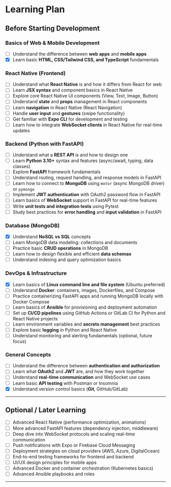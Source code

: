 # Learning Plan

## Before Starting Development

### Basics of Web & Mobile Development
- [ ] Understand the difference between **web apps** and **mobile apps**  
- [x] Learn basic **HTML, CSS/Tailwind CSS, and TypeScript** fundamentals  

### React Native (Frontend)
- [ ] Understand what **React Native** is and how it differs from React for web  
- [ ] Learn **JSX syntax** and component basics in React Native  
- [ ] Explore core React Native UI components (View, Text, Image, Button)  
- [ ] Understand **state** and **props** management in React components  
- [ ] Learn **navigation** in React Native (React Navigation)  
- [ ] Handle **user input** and **gestures** (swipe functionality)  
- [ ] Get familiar with **Expo CLI** for development and testing  
- [ ] Learn how to integrate **WebSocket clients** in React Native for real-time updates  

### Backend (Python with FastAPI)
- [ ] Understand what a **REST API** is and how to design one  
- [ ] Learn **Python 3.10+** syntax and features (async/await, typing, data classes)  
- [ ] Explore **FastAPI** framework fundamentals  
- [ ] Understand routing, request handling, and response models in FastAPI  
- [ ] Learn how to connect to **MongoDB** using `motor` (async MongoDB driver) or `pymongo`  
- [ ] Implement **JWT authentication** with OAuth2 password flow in FastAPI  
- [ ] Learn basics of **WebSocket** support in FastAPI for real-time features  
- [ ] Write **unit tests and integration tests** using Pytest  
- [ ] Study best practices for **error handling** and **input validation** in FastAPI  

### Database (MongoDB)
- [x] Understand **NoSQL vs SQL** concepts  
- [ ] Learn MongoDB data modeling: collections and documents  
- [ ] Practice basic **CRUD operations** in MongoDB  
- [ ] Learn how to design flexible and efficient **data schemas**  
- [ ] Understand indexing and query optimization basics  

### DevOps & Infrastructure
- [x] Learn basics of **Linux command line and file system** (Ubuntu preferred)  
- [ ] Understand **Docker**: containers, images, Dockerfiles, and Compose  
- [ ] Practice containerizing FastAPI apps and running MongoDB locally with Docker Compose  
- [ ] Learn basics of **Ansible** for provisioning and deployment automation  
- [ ] Set up **CI/CD pipelines** using GitHub Actions or GitLab CI for Python and React Native projects  
- [ ] Learn environment variables and **secrets management** best practices  
- [ ] Explore basic **logging** in Python and React Native  
- [ ] Understand monitoring and alerting fundamentals (optional, future focus)  

### General Concepts
- [ ] Understand the difference between **authentication and authorization**  
- [ ] Learn what **OAuth2** and **JWT** are, and how they work together  
- [ ] Understand **real-time communication** and WebSocket use cases  
- [ ] Learn basic **API testing** with Postman or Insomnia  
- [x] Understand version control basics (**Git**, GitHub/GitLab)  

---

## Optional / Later Learning

- [ ] Advanced React Native (performance optimization, animations)  
- [ ] More advanced FastAPI features (dependency injection, middleware)  
- [ ] Deep dive into WebSocket protocols and scaling real-time communication  
- [ ] Push notifications with Expo or Firebase Cloud Messaging  
- [ ] Deployment strategies on cloud providers (AWS, Azure, DigitalOcean)  
- [ ] End-to-end testing frameworks for frontend and backend  
- [ ] UI/UX design principles for mobile apps  
- [ ] Advanced Docker and container orchestration (Kubernetes basics)  
- [ ] Advanced Ansible playbooks and roles  

---
